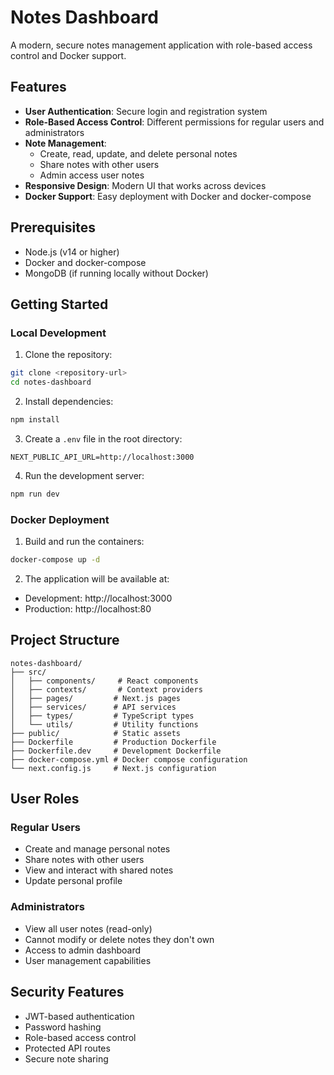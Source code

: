 # Notes Dashboard

A modern, secure notes management application with role-based access control and Docker support.

## Features

- **User Authentication**: Secure login and registration system
- **Role-Based Access Control**: Different permissions for regular users and administrators
- **Note Management**:
  - Create, read, update, and delete personal notes
  - Share notes with other users
  - Admin access user notes
- **Responsive Design**: Modern UI that works across devices
- **Docker Support**: Easy deployment with Docker and docker-compose

## Prerequisites

- Node.js (v14 or higher)
- Docker and docker-compose
- MongoDB (if running locally without Docker)

## Getting Started

### Local Development

1. Clone the repository:
```bash
git clone <repository-url>
cd notes-dashboard
```

2. Install dependencies:
```bash
npm install
```

3. Create a `.env` file in the root directory:
```env
NEXT_PUBLIC_API_URL=http://localhost:3000
```

4. Run the development server:
```bash
npm run dev
```

### Docker Deployment

1. Build and run the containers:
```bash
docker-compose up -d
```

2. The application will be available at:
- Development: http://localhost:3000
- Production: http://localhost:80

## Project Structure

```
notes-dashboard/
├── src/
│   ├── components/     # React components
│   ├── contexts/       # Context providers
│   ├── pages/         # Next.js pages
│   ├── services/      # API services
│   ├── types/         # TypeScript types
│   └── utils/         # Utility functions
├── public/            # Static assets
├── Dockerfile         # Production Dockerfile
├── Dockerfile.dev     # Development Dockerfile
├── docker-compose.yml # Docker compose configuration
└── next.config.js     # Next.js configuration
```

## User Roles

### Regular Users
- Create and manage personal notes
- Share notes with other users
- View and interact with shared notes
- Update personal profile

### Administrators
- View all user notes (read-only)
- Cannot modify or delete notes they don't own
- Access to admin dashboard
- User management capabilities

## Security Features

- JWT-based authentication
- Password hashing
- Role-based access control
- Protected API routes
- Secure note sharing
